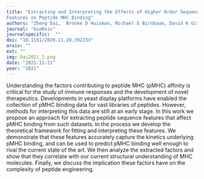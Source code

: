 ```yaml
---
title: "Extracting and Interpreting the Effects of Higher Order Sequence
Features on Peptide MHC Binding"
authors: "Zheng Dai,  Brooke D Huisman, Michael E Birnbaum, David K Gifford"
journal: "bioRxiv"
journalspecific:  ""
doi: "10.1101/2020.11.20.392233"
arxiv: ""
ext: ""
img: Dai2021_2.png
date: "2021-11-21"
year: "2021"
---
```


Understanding the factors contributing to peptide MHC (pMHC) affinity is critical for the study of immune responses and the development of novel therapeutics. Developments in yeast display platforms have enabled the collection of pMHC binding data for vast libraries of peptides. However, methods for interpreting this data are still at an early stage. In this work we propose an approach for extracting peptide sequence features that affect pMHC binding from such datasets. In the process we develop the theoretical framework for fitting and interpreting these features. We demonstrate that these features accurately capture the kinetics underlying pMHC binding, and can be used to predict pMHC binding well enough to rival the current state of the art. We then analyze the extracted factors and show that they correlate with our current structural understanding of MHC molecules. Finally, we discuss the implication these factors have on the complexity of peptide engineering.
